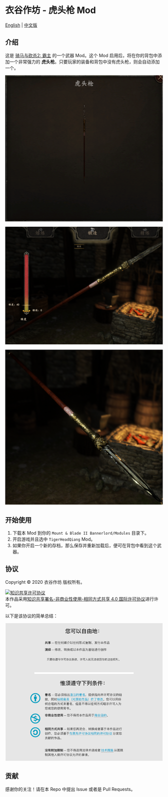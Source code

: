 # 衣谷作坊 - 虎头枪 Mod

[English](README.md) | [中文版](README_CN.md)

## 介绍

这是 [骑马与砍杀2: 霸主](https://www.taleworlds.com/en/Games/Bannerlord) 的一个武器 Mod。这个 Mod 启用后，将在你的背包中添加一个非常强力的 **虎头枪**。只要玩家的装备和背包中没有虎头枪，则会自动添加一个。

![Tiger Head Qiang Preview](./doc/TigerHeadQiang_Preview.png)

![Tiger Head Qiang Crafting](./doc/TigerHeadQiang_Crafting.png)

![Tiger Head Qiang Crafting - 2](./doc/TigerHeadQiang_Crafting_2.png)

## 开始使用

1. 下载本 Mod 到你的 `Mount & Blade II Bannerlord/Modules` 目录下。
2. 开启游戏并且选中 `TigerHeadQiang` Mod。
3. 如果你开启一个新的存档，那么保存并重新加载后，便可在背包中看到这个武器。

## 协议

Copyright © 2020 衣谷作坊 版权所有。

<a rel="license" href="http://creativecommons.org/licenses/by-nc-sa/4.0/"><img alt="知识共享许可协议" style="border-width:0" src="https://i.creativecommons.org/l/by-nc-sa/4.0/88x31.png" /></a><br />本作品采用<a rel="license" href="http://creativecommons.org/licenses/by-nc-sa/4.0/">知识共享署名-非商业性使用-相同方式共享 4.0 国际许可协议</a>进行许可。

以下是该协议的简单总结：

![CC_BY_NC_SA_Summary_CN](./doc/CC_BY_NC_SA_Summary_CN.png)

## 贡献

感谢你的关注！请在本 Repo 中提出 Issue 或者是 Pull Requests。
